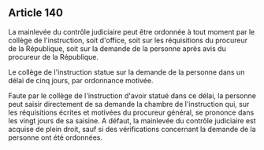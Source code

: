 Article 140
----
La mainlevée du contrôle judiciaire peut être ordonnée à tout moment par le
collège de l'instruction, soit d'office, soit sur les réquisitions du procureur
de la République, soit sur la demande de la personne après avis du procureur de
la République.

Le collège de l'instruction statue sur la demande de la personne dans un délai
de cinq jours, par ordonnance motivée.

Faute par le collège de l'instruction d'avoir statué dans ce délai, la personne
peut saisir directement de sa demande la chambre de l'instruction qui, sur les
réquisitions écrites et motivées du procureur général, se prononce dans les
vingt jours de sa saisine. A défaut, la mainlevée du contrôle judiciaire est
acquise de plein droit, sauf si des vérifications concernant la demande de la
personne ont été ordonnées.
